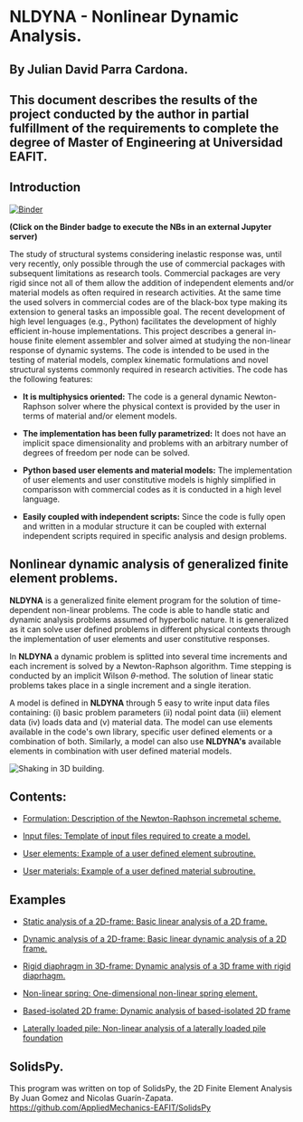 # NLDYNA - Nonlinear Dynamic Analysis.
    
## By Julian David Parra Cardona.

## This document describes the results of the project conducted by the author in partial fulfillment of the requirements to complete the degree of Master of Engineering at Universidad EAFIT.

## Introduction

[![Binder](https://mybinder.org/badge_logo.svg)](https://mybinder.org/v2/gh/jgomezc1/nldyna/master)

**(Click on the Binder badge to execute the NBs in an external Jupyter server)**

The study of structural systems considering inelastic response was, until very recently, only possible through the use of commercial packages with subsequent limitations as research tools. Commercial packages are very rigid since not all of them allow the addition of independent elements and/or material models as often required in research activities. At the same time the used solvers in commercial codes are of the black-box type making its extension to general tasks an impossible goal. The recent development of high level lenguages (e.g., Python) facilitates the development of highly efficient in-house implementations. This project describes a general in-house finite element assembler and solver aimed at studying the non-linear response of dynamic systems. The code is intended to be used in the testing of material models, complex kinematic formulations and novel structural systems commonly required in research activities. The code has the following features:

* **It is multiphysics oriented:** The code is a general dynamic Newton-Raphson solver where the physical context is provided by the user in terms of material and/or element models.

* **The implementation has been fully parametrized:** It does not have an implicit space dimensionality and problems with an arbitrary number of degrees of freedom per node can be solved.

* **Python based user elements and material models:** The implementation of user elements and user constitutive models is highly simplified in comparisson with commercial codes as it is conducted in a high level language.

* **Easily coupled with independent scripts:** Since the code is fully open and written in a modular structure it can be coupled with external independent scripts required in specific analysis and design problems.


## Nonlinear dynamic analysis of generalized finite element problems.
**NLDYNA** is a generalized finite element program for the solution of time-dependent non-linear problems. The code is able to handle static and dynamic analysis problems assumed of hyperbolic nature. It is generalized as it can solve user defined problems in different physical contexts through the implementation of user elements and user constitutive responses.

In **NLDYNA** a dynamic problem is splitted into several time increments and each increment is solved by a Newton-Raphson algorithm. Time stepping is conducted by an implicit Wilson $\theta$-method. The solution of linear static problems takes place in a single increment and a single iteration. 

A model is defined in **NLDYNA** through 5 easy to write input data files containing: (i) basic problem parameters (ii) nodal point data (iii) element data (iv) loads data and (v) material data. The model can use elements available in the code's own library, specific user defined elements or a combination of both. Similarly, a model can also use **NLDYNA's** available elements in combination with user defined material models.

![Shaking in 3D building.](./notebooks/img/Model_Page.png)

## Contents:

* [Formulation: Description of the Newton-Raphson incremetal scheme.](https://nbviewer.jupyter.org/github/jgomezc1/nldyna/blob/master/notebooks/02_Formulation.ipynb)

* [Input files: Template of input files required to create a model.](https://nbviewer.jupyter.org/github/jgomezc1/nldyna/blob/master/notebooks/03_NLDYNA.ipynb)

* [User elements: Example of a user defined element subroutine.](https://nbviewer.jupyter.org/github/jgomezc1/nldyna/blob/master/notebooks/04_UEL_subroutine.ipynb)

* [User materials: Example of a user defined material subroutine.](https://nbviewer.jupyter.org/github/jgomezc1/nldyna/blob/master/notebooks/05_UMAT_subroutine.ipynb)

## Examples

* [Static analysis of a 2D-frame: Basic linear analysis of a 2D frame.](https://nbviewer.jupyter.org/github/jgomezc1/nldyna/blob/master/notebooks/06_Example01.ipynb)

* [Dynamic analysis of a 2D-frame: Basic linear dynamic analysis of a 2D frame.](https://nbviewer.jupyter.org/github/jgomezc1/nldyna/blob/master/notebooks/07_Example02.ipynb)

* [Rigid diaphragm in 3D-frame: Dynamic analysis of a 3D frame with rigid diaprhagm.](https://nbviewer.jupyter.org/github/jgomezc1/nldyna/blob/master/notebooks/08_Example03.ipynb)

* [Non-linear spring: One-dimensional non-linear spring element.](https://nbviewer.jupyter.org/github/jgomezc1/nldyna/blob/master/notebooks/09_Example04.ipynb)

* [Based-isolated 2D frame: Dynamic analysis of based-isolated 2D frame](https://nbviewer.jupyter.org/github/jgomezc1/nldyna/blob/master/notebooks/10_Example05.ipynb)

* [Laterally loaded pile: Non-linear analysis of a laterally loaded pile foundation](https://nbviewer.jupyter.org/github/jgomezc1/nldyna/blob/master/notebooks/11_Example06.ipynb)

## SolidsPy.
This program was written on top of SolidsPy, the 2D Finite Element Analysis By Juan Gomez and Nicolas Guarín-Zapata.
https://github.com/AppliedMechanics-EAFIT/SolidsPy
